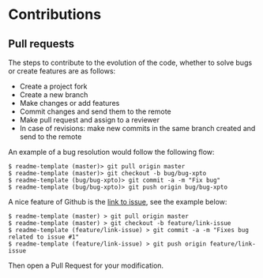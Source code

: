 # Contributions

## Pull requests
The steps to contribute to the evolution of the code, whether to solve bugs or create features are as follows:

- Create a project fork
- Create a new branch
- Make changes or add features
- Commit changes and send them to the remote
- Make pull request and assign to a reviewer
- In case of revisions: make new commits in the same branch created and send to the remote

An example of a bug resolution would follow the following flow:

```shell
$ readme-template (master)> git pull origin master
$ readme-template (master)> git checkout -b bug/bug-xpto
$ readme-template (bug/bug-xpto)> git commit -a -m "Fix bug"
$ readme-template (bug/bug-xpto)> git push origin bug/bug-xpto
```

A nice feature of Github is the [link to issue](https://help.github.com/en/github/managing-your-work-on-github/linking-a-pull-request-to-an-issue), see the example below:

```shell
$ readme-template (master) > git pull origin master
$ readme-template (master) > git checkout -b feature/link-issue
$ readme-template (feature/link-issue) > git commit -a -m "Fixes bug related to issue #1"
$ readme-template (feature/link-issue) > git push origin feature/link-issue
```

Then open a Pull Request for your modification.